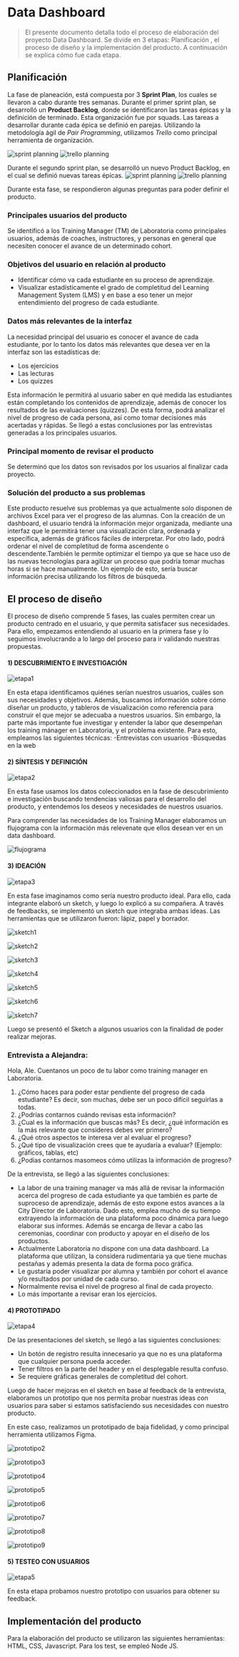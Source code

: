 # Data Dashboard

> El presente documento detalla todo el proceso de elaboración del proyecto Data Dashboard. Se divide en 3 etapas: Planificación , el proceso de diseño y la implementación del producto. A continuación se explica cómo fue cada etapa. 

## Planificación 
La fase de planeación, está compuesta por 3 **Sprint Plan**, los cuales se llevaron a cabo durante tres semanas. Durante el primer sprint plan, se desarrolló un **Product Backlog**, donde se identificaron las tareas épicas y la definición de terminado. Esta organización fue por squads. Las tareas a desarrollar durante cada épica se definió en parejas. Utilizando la metodología ágil de *Pair Programming*, utilizamos *Trello* como principal herramienta de organización.

![sprint planning](src/images/sprint1.jpg)
![trello planning](src/images/sprint2.jpg)

Durante el segundo sprint plan, se desarrolló un nuevo Product Backlog, en el cual se definió nuevas tareas épicas.
![sprint planning](src/images/sprint1.jpg)
![trello planning](src/images/trello2.jpg)

Durante esta fase, se respondieron algunas preguntas para poder definir el producto.

### Principales usuarios del producto

Se identificó a los Training Manager (TM) de Laboratoria como principales usuarios, además de coaches, instructores, y personas en general que necesiten conocer el avance de un determinado cohort.

### Objetivos del usuario en relación al producto

+	Identificar cómo va cada estudiante en su proceso de aprendizaje. 
+	Visualizar estadísticamente el grado de completitud del Learning Management System (LMS) y en base a eso tener un mejor entendimiento del progreso de cada estudiante.

### Datos más relevantes de la interfaz 

La necesidad principal del usuario es conocer el avance de cada estudiante, por lo tanto los datos más relevantes que desea ver en la interfaz son las estadísticas de:
+	Los ejercicios 
+	Las lecturas 
+	Los  quizzes

Esta información le permitirá al usuario saber en qué medida las estudiantes están completando los contenidos de aprendizaje, además de conocer los resultados de las evaluaciones (quizzes). De esta forma, podrá analizar el nivel de progreso de cada persona, así como tomar decisiones más acertadas y rápidas. Se llegó a estas conclusiones por las entrevistas generadas a los principales usuarios.

###  Principal momento de revisar el producto

Se determinó que los datos son revisados por los usuarios al finalizar cada proyecto.

### Solución del producto a sus problemas

Este producto resuelve sus problemas ya que actualmente solo disponen de archivos Excel para ver el progreso de las alumnas. Con la creación de un dashboard, el usuario tendrá la información mejor organizada, mediante una interfaz que le permitirá tener una  visualización clara, ordenada y específica, además de gráficos fáciles de interpretar. Por otro lado, podrá ordenar el nivel de completitud de forma ascendente o descendente.También le permite optimizar el tiempo ya que se hace uso de las nuevas tecnologías para agilizar un proceso que podría tomar muchas horas si se hace manualmente. Un ejemplo de esto, sería buscar información precisa utilizando los filtros de búsqueda.

## El proceso de diseño

El proceso de diseño comprende 5 fases, las cuales permiten crear un producto centrado en el usuario, y que permita  satisfacer sus necesidades. Para ello, empezamos entendiendo al usuario en la primera fase y lo seguimos involucrando a lo largo del proceso para ir validando nuestras propuestas.

#### 1) DESCUBRIMIENTO E INVESTIGACIÓN

![etapa1](src/images/e1.jpg)

En esta etapa identificamos quiénes serían nuestros usuarios, cuáles son sus necesidades y objetivos. Además, buscamos información sobre cómo diseñar un producto, y tableros de visualización como referencia para construir el que mejor se adecuaba a nuestros usuarios. 
Sin embargo, la parte más importante fue investigar y entender la labor que desempeñan los training mánager en Laboratoria, y el problema existente. Para esto, empleamos las siguientes técnicas: 
-Entrevistas con usuarios
-Búsquedas en la web

#### 2) SÍNTESIS Y DEFINICIÓN

![etapa2](src/images/e2.jpg)

En esta fase usamos los datos coleccionados en la fase de descubrimiento e investigación buscando tendencias valiosas para el desarrollo del producto, y entendemos los deseos y necesidades de nuestros usuarios.

Para comprender las necesidades de los Training Manager elaboramos un flujograma con la información más relevenate que ellos desean ver en un data dashboard.

![flujograma](src/images/flujograma.jpeg)

#### 3) IDEACIÓN

![etapa3](src/images/e3.jpg)

En esta fase imaginamos como sería nuestro producto ideal. Para ello, cada integrante elaboró un sketch, y luego lo explicó a su compañera. A través de feedbacks, se implementó un sketch que integraba ambas ideas. Las herramientas que se utilizaron fueron: lápiz, papel y borrador. 

![sketch1](src/images/1.jpeg)

![sketch2](src/images/2.jpeg)

![sketch3](src/images/3.jpeg)

![sketch4](src/images/4.jpeg)

![sketch5](src/images/5.jpeg)

![sketch6](src/images/6.jpeg)

![sketch7](src/images/7.jpeg)

Luego se presentó el Sketch a algunos usuarios con la finalidad de poder realizar mejoras.

### Entrevista a Alejandra:

Hola, Ale. Cuentanos un poco de tu labor como training manager en Laboratoria.
1. ¿Cómo haces para poder estar pendiente del progreso de cada estudiante? Es decir, son muchas, debe ser un poco difícil seguirlas a todas.
2. ¿Podrías contarnos cuándo revisas esta información?
3. ¿Cual es la información que buscas más? Es decir, ¿qué información es la más relevante que consideres debes ver primero?
4. ¿Qué otros aspectos te interesa ver al evaluar el progreso?
5. ¿Qué tipo de visualización crees que te ayudaría a evaluar? (Ejemplo: gráficos, tablas, etc)
6. ¿Podias contarnos masomeos cómo utilizas la información de progreso?

De la entrevista, se llegó a las siguientes conclusiones:
- La labor de una training manager va más allá de revisar la información acerca del progreso de cada estudiante ya que también es parte     de suproceso de aprendizaje, además de esto expone estos avances a la City Director de Laboratoria. Dado esto, emplea mucho de su         tiempo extrayendo la información de una plataforma poco dinámica para luego elaborar sus informes. Además se encarga de llevar a cabo     las ceremonias, coordinar con producto y apoyar en el diseño de los productos.
- Actualmente Laboratoria no dispone con una data dashboard. La plataforma que utilizan, la considera rudimentaria ya que tiene muchas      pestañas y además presenta la data de forma poco gráfica.
- Le gustaría poder visualizar por alumna y también por cohort el avance y/o resultados por unidad de cada curso.
- Normalmente revisa el nivel de progreso al final de cada proyecto.
- Lo más importante a revisar eran los ejercicios. 


#### 4) PROTOTIPADO

![etapa4](src/images/e4.jpg)

De las presentaciones del sketch, se llegó a las siguientes conclusiones:
- Un botón de registro resulta innecesario ya que no es una plataforma que cualquier persona pueda  acceder.
- Tener filtros en la parte del header y en el desplegable resulta confuso. 
- Se requiere gráficas generales de completitud del cohort.


Luego de hacer mejoras en el sketch en base al feedback de la entrevista, elaboramos un prototipo que nos permita probar nuestras ideas con usuarios para saber si estamos satisfaciendo sus necesidades con nuestro producto.

En este caso, realizamos un prototipado de baja fidelidad, y como principal herramienta utilizamos Figma.

![prototipo2](src/images/login.jpg)

![prototipo3](src/images/menudesplegable.png)

![prototipo4](src/images/sedes.png)

![prototipo5](src/images/cohorts.png)

![prototipo6](src/images/global.png)

![prototipo7](src/images/alumnas.png)

![prototipo8](src/images/ordenarpor.png)

![prototipo9](src/images/poralumna.png)

#### 5) TESTEO CON USUARIOS

![etapa5](src/images/e5.jpg)

En esta etapa probamos nuestro prototipo con usuarios para obtener su feedback.

## Implementación del producto

Para la elaboración del producto se utilizaron las siguientes herramientas: HTML, CSS, Javascript. Para los test, se empleó Node JS. 